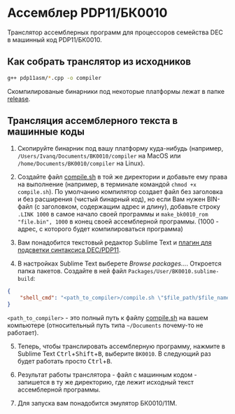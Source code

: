 # Ассемблер PDP11/БК0010

Транслятор ассемблерных программ для процессоров семейства DEC в машинный код PDP11/БК0010.


## Как собрать транслятор из исходников

```bash
g++ pdp11asm/*.cpp -o compiler
```

Скомпилированые бинарники под некоторые платформы лежат в папке [release](https://github.com/imachug/pdp11asm/tree/master/release).


## Трансляция ассемблерного текста в машинные коды


1. Скопируйте бинарник под вашу платформу куда-нибудь (например, `/Users/Ivanq/Documents/BK0010/compiler` на MacOS или `/home/Documents/BK0010/compiler` на Linux).

2. Создайте файл [compile.sh](https://gist.github.com/imachug/3a27a7516fc50b5b8b2595b8af2d571e) в той же директории и добавьте ему права на выполнение (например, в терминале командой `chmod +x compile.sh`). По умолчанию компилятор создает файл без заголовка и без расширения (чистый бинарный код), но если Вам нужен BIN-файл (с заголовком, содержащим адрес и длину), добавьте строку `.LINK 1000` в самое начало своей программы и `make_bk0010_rom "file.bin", 1000` в конец своей ассемблерной программы. (1000 - адрес, с которого будет компилироваться программа)

3. Вам понадобится текстовый редактор Sublime Text и [плагин для подсветки синтаксиса DEC/PDP11](https://gist.github.com/imachug/3ab11df5e91c8d815a8c63a76bb08b14).

4. В настройках Sublime Text выберете *Browse packages...*. Откроется папка пакетов. Создайте в ней файл `Packages/User/BK0010.sublime-build`:

```json
{
    "shell_cmd": "<path_to_compiler>/compile.sh \"$file_path/$file_name\""
}
```

`<path_to_compiler>` - это полный путь к файлу [compile.sh](https://gist.github.com/imachug/3a27a7516fc50b5b8b2595b8af2d571e) на вашем компьютере (относительный путь типа `~/Documents` почему-то не работает).

5. Теперь, чтобы транслировать ассемблерную программу, нажмите в Sublime Text <kbd>Ctrl</kbd>+<kbd>Shift</kbd>+<kbd>B</kbd>, выберите `BK0010`. В следующий раз будет работать просто <kbd>Ctrl</kbd>+<kbd>B</kbd>.

6. Результат работы транслятора - файл с машинным кодом - запишется в ту же директорию, где лежит исходный текст ассемблерной программы.

7. Для запуска вам понадобится эмулятор БК0010/11М.
